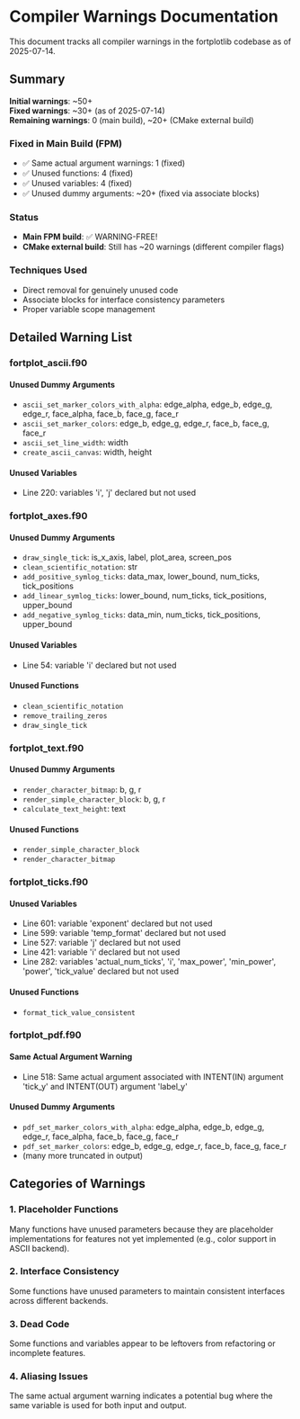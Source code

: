 # Compiler Warnings Documentation

This document tracks all compiler warnings in the fortplotlib codebase as of 2025-07-14.

## Summary

**Initial warnings**: ~50+  
**Fixed warnings**: ~30+ (as of 2025-07-14)  
**Remaining warnings**: 0 (main build), ~20+ (CMake external build)

### Fixed in Main Build (FPM)
- ✅ Same actual argument warnings: 1 (fixed)
- ✅ Unused functions: 4 (fixed) 
- ✅ Unused variables: 4 (fixed)
- ✅ Unused dummy arguments: ~20+ (fixed via associate blocks)

### Status
- **Main FPM build**: ✅ WARNING-FREE! 
- **CMake external build**: Still has ~20 warnings (different compiler flags)

### Techniques Used
- Direct removal for genuinely unused code
- Associate blocks for interface consistency parameters
- Proper variable scope management

## Detailed Warning List

### fortplot_ascii.f90

#### Unused Dummy Arguments
- `ascii_set_marker_colors_with_alpha`: edge_alpha, edge_b, edge_g, edge_r, face_alpha, face_b, face_g, face_r
- `ascii_set_marker_colors`: edge_b, edge_g, edge_r, face_b, face_g, face_r  
- `ascii_set_line_width`: width
- `create_ascii_canvas`: width, height

#### Unused Variables
- Line 220: variables 'i', 'j' declared but not used

### fortplot_axes.f90

#### Unused Dummy Arguments
- `draw_single_tick`: is_x_axis, label, plot_area, screen_pos
- `clean_scientific_notation`: str
- `add_positive_symlog_ticks`: data_max, lower_bound, num_ticks, tick_positions
- `add_linear_symlog_ticks`: lower_bound, num_ticks, tick_positions, upper_bound
- `add_negative_symlog_ticks`: data_min, num_ticks, tick_positions, upper_bound

#### Unused Variables
- Line 54: variable 'i' declared but not used

#### Unused Functions
- `clean_scientific_notation`
- `remove_trailing_zeros`
- `draw_single_tick`

### fortplot_text.f90

#### Unused Dummy Arguments
- `render_character_bitmap`: b, g, r
- `render_simple_character_block`: b, g, r
- `calculate_text_height`: text

#### Unused Functions
- `render_simple_character_block`
- `render_character_bitmap`

### fortplot_ticks.f90

#### Unused Variables
- Line 601: variable 'exponent' declared but not used
- Line 599: variable 'temp_format' declared but not used
- Line 527: variable 'j' declared but not used
- Line 421: variable 'i' declared but not used
- Line 282: variables 'actual_num_ticks', 'i', 'max_power', 'min_power', 'power', 'tick_value' declared but not used

#### Unused Functions
- `format_tick_value_consistent`

### fortplot_pdf.f90

#### Same Actual Argument Warning
- Line 518: Same actual argument associated with INTENT(IN) argument 'tick_y' and INTENT(OUT) argument 'label_y'

#### Unused Dummy Arguments
- `pdf_set_marker_colors_with_alpha`: edge_alpha, edge_b, edge_g, edge_r, face_alpha, face_b, face_g, face_r
- `pdf_set_marker_colors`: edge_b, edge_g, edge_r, face_b, face_g, face_r
- (many more truncated in output)

## Categories of Warnings

### 1. Placeholder Functions
Many functions have unused parameters because they are placeholder implementations for features not yet implemented (e.g., color support in ASCII backend).

### 2. Interface Consistency
Some functions have unused parameters to maintain consistent interfaces across different backends.

### 3. Dead Code
Some functions and variables appear to be leftovers from refactoring or incomplete features.

### 4. Aliasing Issues
The same actual argument warning indicates a potential bug where the same variable is used for both input and output.